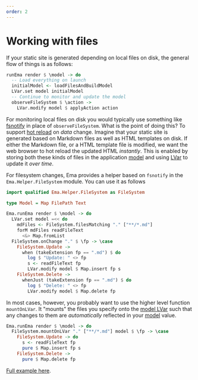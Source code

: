 ```yaml
---
order: 2
---
```

# Working with files

If your static site is generated depending on local files on disk, the general flow of things is as follows:

```haskell
runEma render $ \model -> do
  -- Load everything on launch
  initialModel <- loadFilesAndBuildModel
  LVar.set model initialModel
  -- Continue to monitor and update the model
  observeFileSystem $ \action -> 
    LVar.modify model $ applyAction action
```

For monitoring local files on disk you would typically use something like [fsnotify](https://hackage.haskell.org/package/fsnotify) in place of `observeFileSystem`. What is the point of doing this? To support [hot reload](concepts/hot-reload.md) on _data_ change. Imagine that your static site is generated based on Markdown files as well as HTML templates on disk. If either the Markdown file, or a HTML template file is modified, we want the web browser to hot reload the updated HTML *instantly*. This is enabled by storing both these kinds of files in the application [model](guide/model.md) and using [LVar](concepts/lvar.md) to update it *over time*.

For filesystem changes, Ema provides a helper based on `fsnotify` in the `Ema.Helper.FileSystem` module. You can use it as follows

```haskell
import qualified Ema.Helper.FileSystem as FileSystem

type Model = Map FilePath Text

Ema.runEma render $ \model -> do
  LVar.set model =<< do
    mdFiles <- FileSystem.filesMatching "." ["**/*.md"]
    forM mdFiles readFileText
      <&> Map.fromList 
  FileSystem.onChange "." $ \fp -> \case
    FileSystem.Update ->
      when (takeExtension fp == ".md") $ do
        log $ "Update: " <> fp 
        s <- readFileText fp
        LVar.modify model $ Map.insert fp s
    FileSystem.Delete ->
      whenJust (takeExtension fp == ".md") $ do
        log $ "Delete: " <> fp
        LVar.modify model $ Map.delete fp
```

In most cases, however, you probably want to use the higher level function `mountOnLVar`. It "mounts" the files you specify onto the [model LVar](concepts/lvar.md) such that any changes to them are *automatically* reflected in your [model](guide/model.md) value.

```haskell
Ema.runEma render $ \model -> do
  FileSystem.mountOnLVar "." ["**/*.md"] model $ \fp -> \case
    FileSystem.Update -> do
      s <- readFileText fp
      pure $ Map.insert fp s
    FileSystem.Delete ->
      pure $ Map.delete fp
```

[Full example here](https://github.com/srid/ema-docs/blob/master/src/Main.hs).